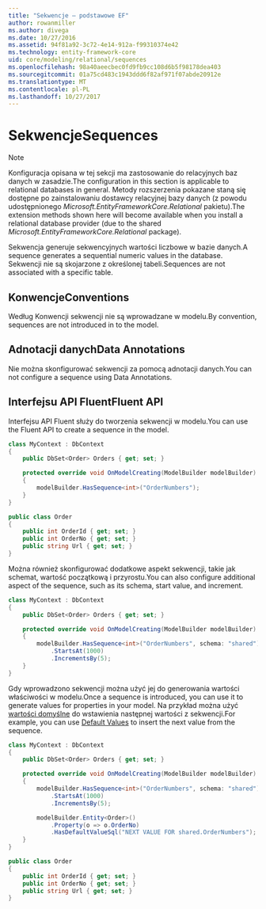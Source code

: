 ```yaml
---
title: "Sekwencje — podstawowe EF"
author: rowanmiller
ms.author: divega
ms.date: 10/27/2016
ms.assetid: 94f81a92-3c72-4e14-912a-f99310374e42
ms.technology: entity-framework-core
uid: core/modeling/relational/sequences
ms.openlocfilehash: 98a40aeecbec0fd9fb9cc108d6b5f98178dea403
ms.sourcegitcommit: 01a75cd483c1943ddd6f82af971f07abde20912e
ms.translationtype: MT
ms.contentlocale: pl-PL
ms.lasthandoff: 10/27/2017
---
```

# <a name="sequences"></a><span data-ttu-id="4aed3-102">Sekwencje</span><span class="sxs-lookup"><span data-stu-id="4aed3-102">Sequences</span></span>

> [!NOTE]  
> <span data-ttu-id="4aed3-103">Konfiguracja opisana w tej sekcji ma zastosowanie do relacyjnych baz danych w zasadzie.</span><span class="sxs-lookup"><span data-stu-id="4aed3-103">The configuration in this section is applicable to relational databases in general.</span></span> <span data-ttu-id="4aed3-104">Metody rozszerzenia pokazane staną się dostępne po zainstalowaniu dostawcy relacyjnej bazy danych (z powodu udostępnionego *Microsoft.EntityFrameworkCore.Relational* pakietu).</span><span class="sxs-lookup"><span data-stu-id="4aed3-104">The extension methods shown here will become available when you install a relational database provider (due to the shared *Microsoft.EntityFrameworkCore.Relational* package).</span></span>

<span data-ttu-id="4aed3-105">Sekwencja generuje sekwencyjnych wartości liczbowe w bazie danych.</span><span class="sxs-lookup"><span data-stu-id="4aed3-105">A sequence generates a sequential numeric values in the database.</span></span> <span data-ttu-id="4aed3-106">Sekwencji nie są skojarzone z określonej tabeli.</span><span class="sxs-lookup"><span data-stu-id="4aed3-106">Sequences are not associated with a specific table.</span></span>

## <a name="conventions"></a><span data-ttu-id="4aed3-107">Konwencje</span><span class="sxs-lookup"><span data-stu-id="4aed3-107">Conventions</span></span>

<span data-ttu-id="4aed3-108">Według Konwencji sekwencji nie są wprowadzane w modelu.</span><span class="sxs-lookup"><span data-stu-id="4aed3-108">By convention, sequences are not introduced in to the model.</span></span>

## <a name="data-annotations"></a><span data-ttu-id="4aed3-109">Adnotacji danych</span><span class="sxs-lookup"><span data-stu-id="4aed3-109">Data Annotations</span></span>

<span data-ttu-id="4aed3-110">Nie można skonfigurować sekwencji za pomocą adnotacji danych.</span><span class="sxs-lookup"><span data-stu-id="4aed3-110">You can not configure a sequence using Data Annotations.</span></span>

## <a name="fluent-api"></a><span data-ttu-id="4aed3-111">Interfejsu API Fluent</span><span class="sxs-lookup"><span data-stu-id="4aed3-111">Fluent API</span></span>

<span data-ttu-id="4aed3-112">Interfejsu API Fluent służy do tworzenia sekwencji w modelu.</span><span class="sxs-lookup"><span data-stu-id="4aed3-112">You can use the Fluent API to create a sequence in the model.</span></span>

<!-- [!code-csharp[Main](samples/core/relational/Modeling/FluentAPI/Samples/Relational/Sequence.cs?highlight=7)] -->
``` csharp
class MyContext : DbContext
{
    public DbSet<Order> Orders { get; set; }

    protected override void OnModelCreating(ModelBuilder modelBuilder)
    {
        modelBuilder.HasSequence<int>("OrderNumbers");
    }
}

public class Order
{
    public int OrderId { get; set; }
    public int OrderNo { get; set; }
    public string Url { get; set; }
}
```

<span data-ttu-id="4aed3-113">Można również skonfigurować dodatkowe aspekt sekwencji, takie jak schemat, wartość początkową i przyrostu.</span><span class="sxs-lookup"><span data-stu-id="4aed3-113">You can also configure additional aspect of the sequence, such as its schema, start value, and increment.</span></span>

<!-- [!code-csharp[Main](samples/core/relational/Modeling/FluentAPI/Samples/Relational/SequenceConfigured.cs?highlight=7,8,9)] -->
``` csharp
class MyContext : DbContext
{
    public DbSet<Order> Orders { get; set; }

    protected override void OnModelCreating(ModelBuilder modelBuilder)
    {
        modelBuilder.HasSequence<int>("OrderNumbers", schema: "shared")
            .StartsAt(1000)
            .IncrementsBy(5);
    }
}
```

<span data-ttu-id="4aed3-114">Gdy wprowadzono sekwencji można użyć jej do generowania wartości właściwości w modelu.</span><span class="sxs-lookup"><span data-stu-id="4aed3-114">Once a sequence is introduced, you can use it to generate values for properties in your model.</span></span> <span data-ttu-id="4aed3-115">Na przykład można użyć [wartości domyślne](default-values.md) do wstawienia następnej wartości z sekwencji.</span><span class="sxs-lookup"><span data-stu-id="4aed3-115">For example, you can use [Default Values](default-values.md) to insert the next value from the sequence.</span></span>

<!-- [!code-csharp[Main](samples/core/relational/Modeling/FluentAPI/Samples/Relational/SequenceUsed.cs?highlight=11,12,13)] -->
``` csharp
class MyContext : DbContext
{
    public DbSet<Order> Orders { get; set; }

    protected override void OnModelCreating(ModelBuilder modelBuilder)
    {
        modelBuilder.HasSequence<int>("OrderNumbers", schema: "shared")
            .StartsAt(1000)
            .IncrementsBy(5);

        modelBuilder.Entity<Order>()
            .Property(o => o.OrderNo)
            .HasDefaultValueSql("NEXT VALUE FOR shared.OrderNumbers");
    }
}

public class Order
{
    public int OrderId { get; set; }
    public int OrderNo { get; set; }
    public string Url { get; set; }
}
```
